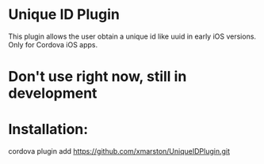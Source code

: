 Unique ID Plugin
=============

This plugin allows the user obtain a unique id like uuid in early iOS versions. Only for Cordova iOS apps.

Don't use right now, still in development
============

Installation:
============

cordova plugin add https://github.com/xmarston/UniqueIDPlugin.git